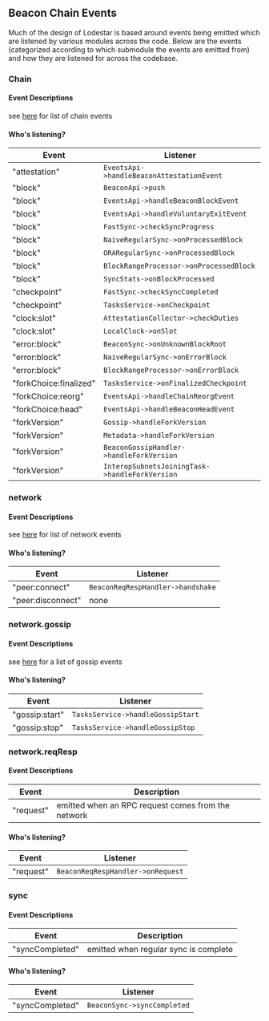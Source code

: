 ## Beacon Chain Events

Much of the design of Lodestar is based around events being emitted which are listened by various modules across the code. Below are the events (categorized according to which submodule the events are emitted from) and how they are listened for across the codebase.

### Chain

#### Event Descriptions
see [here](https://github.com/ChainSafe/lodestar/blob/a6ed7cce230e77cecc9b1fb9dad003f995e622f9/packages/lodestar/src/chain/emitter.ts#L10) for list of chain events

#### Who's listening?
| Event | Listener |
|---|---|
| "attestation" | `EventsApi->handleBeaconAttestationEvent` |
| "block" | `BeaconApi->push` |
| "block" | `EventsApi->handleBeaconBlockEvent` |
| "block" | `EventsApi->handleVoluntaryExitEvent` |
| "block" | `FastSync->checkSyncProgress` |
| "block" | `NaiveRegularSync->onProcessedBlock` |
| "block" | `ORARegularSync->onProcessedBlock` |
| "block" | `BlockRangeProcessor->onProcessedBlock` |
| "block" | `SyncStats->onBlockProcessed` |
| "checkpoint" | `FastSync->checkSyncCompleted` |
| "checkpoint" | `TasksService->onCheckpoint` |
| "clock:slot" | `AttestationCollector->checkDuties` |
| "clock:slot" | `LocalClock->onSlot` |
| "error:block" | `BeaconSync->onUnknownBlockRoot` |
| "error:block" | `NaiveRegularSync->onErrorBlock` |
| "error:block" | `BlockRangeProcessor->onErrorBlock` |
| "forkChoice:finalized" | `TasksService->onFinalizedCheckpoint` |
| "forkChoice:reorg" | `EventsApi->handleChainReorgEvent` |
| "forkChoice:head" | `EventsApi->handleBeaconHeadEvent` |
| "forkVersion" | `Gossip->handleForkVersion` |
| "forkVersion" | `Metadata->handleForkVersion` |
| "forkVersion" | `BeaconGossipHandler->handleForkVersion` |
| "forkVersion" | `InteropSubnetsJoiningTask->handleForkVersion` |

### network

#### Event Descriptions
see [here](https://github.com/ChainSafe/lodestar/blob/a6ed7cce230e77cecc9b1fb9dad003f995e622f9/packages/lodestar/src/network/interface.ts#L41) for list of network events

#### Who's listening?
| Event | Listener |
|---|---|
| "peer:connect" |  `BeaconReqRespHandler->handshake` |
| "peer:disconnect" | none |

### network.gossip

#### Event Descriptions

see [here](https://github.com/ChainSafe/lodestar/blob/a6ed7cce230e77cecc9b1fb9dad003f995e622f9/packages/lodestar/src/network/gossip/interface.ts#L24) for a list of gossip events

#### Who's listening?
| Event | Listener |
|---|---|
| "gossip:start" | `TasksService->handleGossipStart` |
| "gossip:stop" | `TasksService->handleGossipStop` |

### network.reqResp

#### Event Descriptions

| Event | Description |
|---|---|
| "request" | emitted when an RPC request comes from the network |

#### Who's listening?
| Event | Listener |
|---|---|
| "request" | `BeaconReqRespHandler->onRequest` |

### sync

#### Event Descriptions

| Event | Description |
|---|---|
| "syncCompleted" | emitted when regular sync is complete  |

#### Who's listening?
| Event | Listener |
|---|---|
| "syncCompleted" | `BeaconSync->syncCompleted` |
